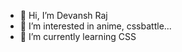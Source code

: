 - 👋 Hi, I’m Devansh Raj
- 👀 I’m interested in anime, cssbattle...
- 🌱 I’m currently learning CSS

<!---
dev-arctik/dev-arctik is a ✨ special ✨ repository because its `README.md` (this file) appears on your GitHub profile.
You can click the Preview link to take a look at your changes.
--->
